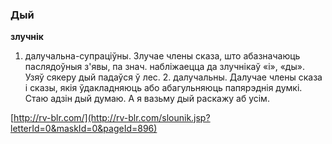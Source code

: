 ### Дый
**злучнік**

1. далучальна-супраціўны. Злучае члены сказа, што абазначаюць паслядоўныя з'явы, па знач. набліжаецца да злучнікаў «і», «ды». Узяў сякеру дый падаўся ў лес. 2. далучальны. Далучае члены сказа і сказы, якія ўдакладняюць або абагульняюць папярэднія думкі. Стаю адзін дый думаю. А я вазьму дый раскажу аб усім.

<a rel="author">[http://rv-blr.com/](http://rv-blr.com/slounik.jsp?letterId=0&maskId=0&pageId=896)</a>
